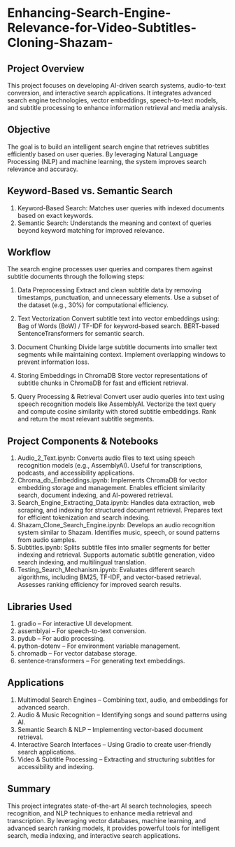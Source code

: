 # Enhancing-Search-Engine-Relevance-for-Video-Subtitles-Cloning-Shazam-

## Project Overview
This project focuses on developing AI-driven search systems, audio-to-text conversion, and interactive search applications. It integrates advanced search engine technologies, vector embeddings, speech-to-text models, and subtitle processing to enhance information retrieval and media analysis.

## Objective
The goal is to build an intelligent search engine that retrieves subtitles efficiently based on user queries. By leveraging Natural Language Processing (NLP) and machine learning, the system improves search relevance and accuracy.

## Keyword-Based vs. Semantic Search
1. Keyword-Based Search: Matches user queries with indexed documents based on exact keywords.
2. Semantic Search: Understands the meaning and context of queries beyond keyword matching for improved relevance.

## Workflow
The search engine processes user queries and compares them against subtitle documents through the following steps:

1. Data Preprocessing
   Extract and clean subtitle data by removing timestamps, punctuation, and unnecessary elements.
   Use a subset of the dataset (e.g., 30%) for computational efficiency.

2. Text Vectorization
   Convert subtitle text into vector embeddings using:
   Bag of Words (BoW) / TF-IDF for keyword-based search.
   BERT-based SentenceTransformers for semantic search.

3. Document Chunking
   Divide large subtitle documents into smaller text segments while maintaining context.
   Implement overlapping windows to prevent information loss.

4. Storing Embeddings in ChromaDB
   Store vector representations of subtitle chunks in ChromaDB for fast and efficient retrieval.

5. Query Processing & Retrieval
   Convert user audio queries into text using speech recognition models like AssemblyAI.
   Vectorize the text query and compute cosine similarity with stored subtitle embeddings.
   Rank and return the most relevant subtitle segments.

## Project Components & Notebooks
1. Audio_2_Text.ipynb:
   Converts audio files to text using speech recognition models (e.g., AssemblyAI).
   Useful for transcriptions, podcasts, and accessibility applications.
2. Chroma_db_Embeddings.ipynb:
   Implements ChromaDB for vector embedding storage and management.
   Enables efficient similarity search, document indexing, and AI-powered retrieval.
3. Search_Engine_Extracting_Data.ipynb:
   Handles data extraction, web scraping, and indexing for structured document retrieval.
   Prepares text for efficient tokenization and search indexing.
4. Shazam_Clone_Search_Engine.ipynb:
   Develops an audio recognition system similar to Shazam.
   Identifies music, speech, or sound patterns from audio samples.
5. Subtitles.ipynb:
   Splits subtitle files into smaller segments for better indexing and retrieval.
   Supports automatic subtitle generation, video search indexing, and multilingual translation.
6. Testing_Search_Mechanism.ipynb:
   Evaluates different search algorithms, including BM25, TF-IDF, and vector-based retrieval.
   Assesses ranking efficiency for improved search results.

## Libraries Used
1. gradio – For interactive UI development.
2. assemblyai – For speech-to-text conversion.
3. pydub – For audio processing.
4. python-dotenv – For environment variable management.
5. chromadb – For vector database storage.
6. sentence-transformers – For generating text embeddings.

## Applications
1. Multimodal Search Engines – Combining text, audio, and embeddings for advanced search.
2. Audio & Music Recognition – Identifying songs and sound patterns using AI.
3. Semantic Search & NLP – Implementing vector-based document retrieval.
4. Interactive Search Interfaces – Using Gradio to create user-friendly search applications.
5. Video & Subtitle Processing – Extracting and structuring subtitles for accessibility and indexing.

## Summary
This project integrates state-of-the-art AI search technologies, speech recognition, and NLP techniques to enhance media retrieval and transcription. By leveraging vector databases, machine learning, and advanced search ranking models, it provides powerful tools for intelligent search, media indexing, and interactive search applications.
